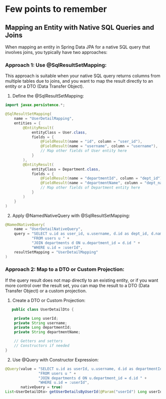 # Few points to remember
## Mapping an Entity with Native SQL Queries and Joins
When mapping an entity in Spring Data JPA for a native SQL query that involves joins, you typically have two approaches:
### Approach 1: Use **@SqlResultSetMapping:**

This approach is suitable when your native SQL query returns columns from multiple tables due to joins, and you want to map the result directly to an entity or a DTO (Data Transfer Object).

1) Define the @SqlResultSetMapping:
```java
import javax.persistence.*;

@SqlResultSetMapping(
    name = "UserDetailMapping",
    entities = {
        @EntityResult(
            entityClass = User.class,
            fields = {
                @FieldResult(name = "id", column = "user_id"),
                @FieldResult(name = "username", column = "username"),
                // Map other fields of User entity here
            }
        ),
        @EntityResult(
            entityClass = Department.class,
            fields = {
                @FieldResult(name = "departmentId", column = "dept_id"),
                @FieldResult(name = "departmentName", column = "dept_name"),
                // Map other fields of Department entity here
            }
        )
    }
)
```
2) Apply @NamedNativeQuery with @SqlResultSetMapping:
```java
@NamedNativeQuery(
    name = "UserDetailNativeQuery",
    query = "SELECT u.id as user_id, u.username, d.id as dept_id, d.name as dept_name " +
            "FROM users u " +
            "JOIN departments d ON u.department_id = d.id " +
            "WHERE u.id = :userId",
    resultSetMapping = "UserDetailMapping"
)

```
### Approach 2: Map to a DTO or Custom Projection:

If the query result does not map directly to an existing entity, or if you want more control over the result set, you can map the result to a DTO (Data Transfer Object) or a custom projection.
1) Create a DTO or Custom Projection:
```java
   public class UserDetailDto {

    private Long userId;
    private String username;
    private Long departmentId;
    private String departmentName;

    // Getters and setters
    // Constructors if needed
}
```
2) Use @Query with Constructor Expression:
```java
@Query(value = "SELECT u.id as userId, u.username, d.id as departmentId, d.name as departmentName " +
               "FROM users u " +
               "JOIN departments d ON u.department_id = d.id " +
               "WHERE u.id = :userId",
       nativeQuery = true)
List<UserDetailDto> getUserDetailsByUserId(@Param("userId") Long userId);
```
